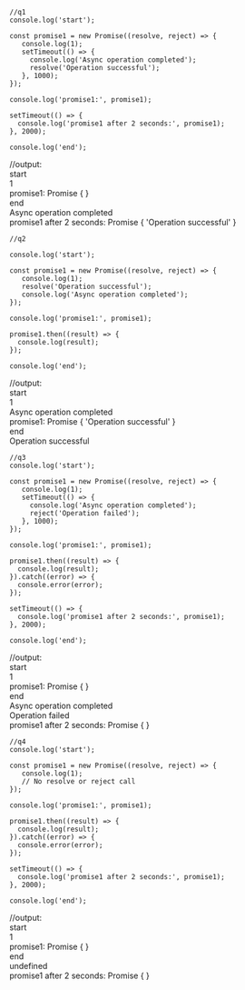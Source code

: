 ```
//q1
console.log('start');

const promise1 = new Promise((resolve, reject) => {
   console.log(1);
   setTimeout(() => {
     console.log('Async operation completed');
     resolve('Operation successful');
   }, 1000);
});

console.log('promise1:', promise1);

setTimeout(() => {
  console.log('promise1 after 2 seconds:', promise1);
}, 2000);

console.log('end');

```
//output:   
start  
1  
promise1: Promise { <pending> }  
end  
Async operation completed  
promise1 after 2 seconds: Promise { 'Operation successful' }  

```
//q2

console.log('start');

const promise1 = new Promise((resolve, reject) => {
   console.log(1);
   resolve('Operation successful');
   console.log('Async operation completed');
});

console.log('promise1:', promise1);

promise1.then((result) => {
  console.log(result);
});

console.log('end');

```
//output:   
start  
1  
Async operation completed  
promise1: Promise { 'Operation successful' }  
end  
Operation successful  

```
//q3
console.log('start');

const promise1 = new Promise((resolve, reject) => {
   console.log(1);
   setTimeout(() => {
     console.log('Async operation completed');
     reject('Operation failed');
   }, 1000);
});

console.log('promise1:', promise1);

promise1.then((result) => {
  console.log(result);
}).catch((error) => {
  console.error(error);
});

setTimeout(() => {
  console.log('promise1 after 2 seconds:', promise1);
}, 2000);

console.log('end');

```
//output:   
start  
1  
promise1: Promise { <pending> }  
end  
Async operation completed  
Operation failed  
promise1 after 2 seconds: Promise { <pending> }  

```
//q4
console.log('start');

const promise1 = new Promise((resolve, reject) => {
   console.log(1);
   // No resolve or reject call
});

console.log('promise1:', promise1);

promise1.then((result) => {
  console.log(result);
}).catch((error) => {
  console.error(error);
});

setTimeout(() => {
  console.log('promise1 after 2 seconds:', promise1);
}, 2000);

console.log('end');

```
//output:   
start  
1  
promise1: Promise { <pending> }  
end  
undefined  
promise1 after 2 seconds: Promise { <pending> }  


